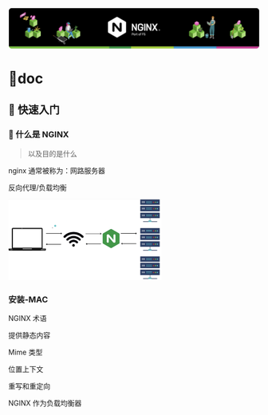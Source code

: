![image-20231028085452849](./all_image/nginx/image-20231028085452849.png)



# 📒doc

## 🎯 快速入门

### 👀 什么是 NGINX 

> 以及目的是什么

nginx 通常被称为：网路服务器

反向代理/负载均衡

  <img src="./all_image/nginx/image-20231028091445048.png" alt="image-20231028091445048" style="zoom:30%;" />

### 安装-MAC







NGINX 术语

提供静态内容 

Mime 类型

位置上下文

重写和重定向

  NGINX 作为负载均衡器 
